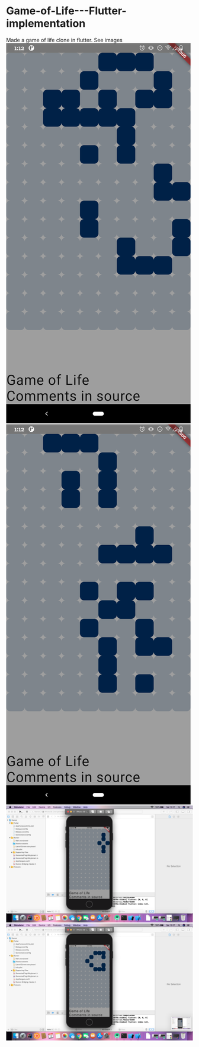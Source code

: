# Game-of-Life---Flutter-implementation
Made a game of life clone in flutter. See images
![](AndroidGofLife.png)
![](AndroidGofLife2.png)
![](IphoneGOF.png)
![](IphoneGOF2.png)

